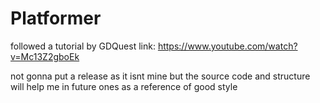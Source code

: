 # Platformer
 
followed a tutorial by GDQuest link: https://www.youtube.com/watch?v=Mc13Z2gboEk



not gonna put a release as it isnt mine but the source code and structure will help me in future ones as a reference of good style
